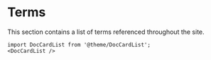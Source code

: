 # Terms

This section contains a list of terms referenced throughout the site.

```mdx-code-block
import DocCardList from '@theme/DocCardList';
<DocCardList />
```
